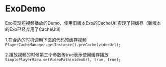 # ExoDemo
Exo实现短视频播放的Demo，使用旧版本Exo的CacheUtil实现了预缓存（新版本的Exo已经弃用了CacheUtil）

1.在合适的时机调用下面的代码预缓存视频
`PlayerCacheManager.getInstance().preCache(videoUrl);`

2.播放视频的时候第三个参数传true表示使用缓存播放
`SimplePlayerView.setVideoPath(videoUrl, true, true);`
